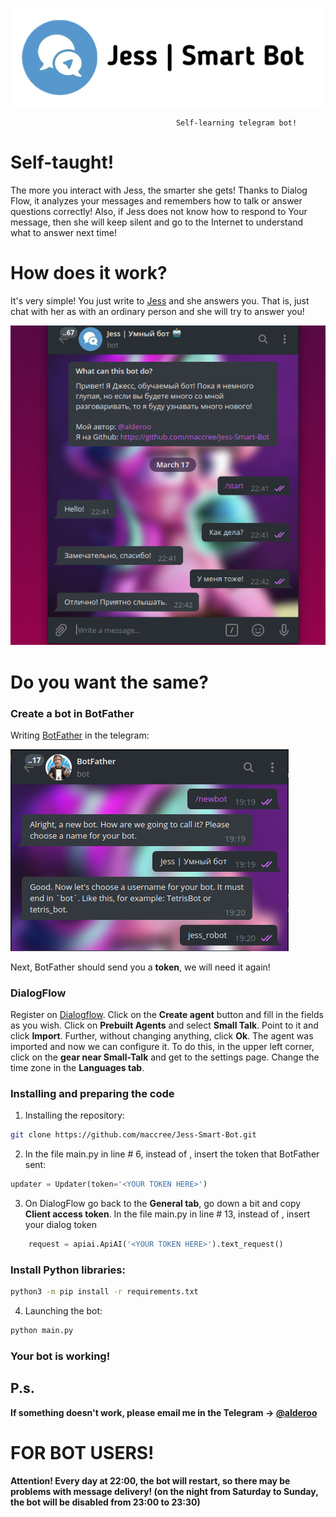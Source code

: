 ![Jess logo](imgs/logo.JPG)


                                         Self-learning telegram bot!


# Self-taught!

The more you interact with Jess, the smarter she gets! Thanks to Dialog Flow, it analyzes your messages and remembers how to talk or answer questions correctly! Also, if Jess does not know how to respond to Your message, then she will keep silent and go to the Internet to understand what to answer next time!

# How does it work?

It's very simple! You just write to [Jess](http://t.me/jess_robot) and she answers you. That is, just chat with her as with an ordinary person and she will try to answer you!

![Screenshot](imgs/exmpl.png)

# Do you want the same?



### Create a bot in BotFather

Writing [BotFather](http://t.me/botfather) in the telegram:


![botfather](imgs/botfather.png)

Next, BotFather should send you a **token**, we will need it again!

### DialogFlow

Register on [Dialogflow](https://dialogflow.com/). Click on the **Create agent** button and fill in the fields as you wish. Click on **Prebuilt Agents** and select **Small Talk**. Point to it and click **Import**. Further, without changing anything, click **Ok**. The agent was imported and now we can configure it. To do this, in the upper left corner, click on the **gear near Small-Talk** and get to the settings page. Change the time zone in the **Languages tab**.

### Installing and preparing the code

1. Installing the repository:
```bash
git clone https://github.com/maccree/Jess-Smart-Bot.git
```

2. In the file main.py in line # 6, instead of <YOUR ARE HERE>, insert the token that BotFather sent:
```python
updater = Updater(token='<YOUR TOKEN HERE>')
```
3. On DialogFlow go back to the **General tab**, go down a bit and copy **Client access token**. In the file main.py in line # 13, instead of <YOUR TOKEN HERE>, insert your dialog token
```python
    request = apiai.ApiAI('<YOUR TOKEN HERE>').text_request()
```

### Install Python libraries:

```bash
python3 -m pip install -r requirements.txt
```

4. Launching the bot:
```bash
python main.py
```
### Your bot is working!

## P.s.

**If something doesn't work, please email me in the Telegram -> [@alderoo](http:/t.me/alderoo)**


# FOR BOT USERS!

**Attention!
Every day at 22:00, the bot will restart, so there may be problems with message delivery!
(on the night from Saturday to Sunday, the bot will be disabled from 23:00 to 23:30)**
